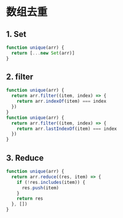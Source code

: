 # 数组去重

## 1. Set

```js
function unique(arr) {
  return [...new Set(arr)]
}
```

## 2. filter

```js
function unique(arr) {
  return arr.filter((item, index) => {
    return arr.indexOf(item) === index
  })
}
function unique(arr) {
  return arr.filter((item, index) => {
    return arr.lastIndexOf(item) === index
  })
}
```

## 3. Reduce

```js
function unique(arr) {
  return arr.reduce((res, item) => {
    if (!res.includes(item)) {
      res.push(item)
    }
    return res
  }, [])
}
```

